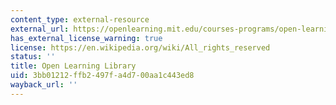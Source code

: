 ```yaml
---
content_type: external-resource
external_url: https://openlearning.mit.edu/courses-programs/open-learning-library
has_external_license_warning: true
license: https://en.wikipedia.org/wiki/All_rights_reserved
status: ''
title: Open Learning Library
uid: 3bb01212-ffb2-497f-a4d7-00aa1c443ed8
wayback_url: ''
---
```

